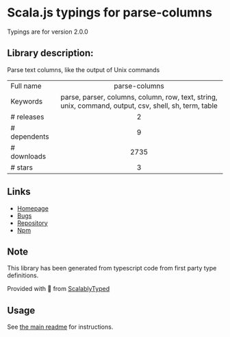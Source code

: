 
# Scala.js typings for parse-columns

Typings are for version 2.0.0

## Library description:
Parse text columns, like the output of Unix commands

|                    |                 |
| ------------------ | :-------------: |
| Full name          | parse-columns |
| Keywords           | parse, parser, columns, column, row, text, string, unix, command, output, csv, shell, sh, term, table |
| # releases         | 2 |
| # dependents       | 9 |
| # downloads        | 2735 |
| # stars            | 3 |

## Links
- [Homepage](https://github.com/sindresorhus/parse-columns#readme)
- [Bugs](https://github.com/sindresorhus/parse-columns/issues)
- [Repository](https://github.com/sindresorhus/parse-columns)
- [Npm](https://www.npmjs.com/package/parse-columns)
    


## Note
This library has been generated from typescript code from first party type definitions.

Provided with :purple_heart: from [ScalablyTyped](https://github.com/oyvindberg/ScalablyTyped)

## Usage
See [the main readme](../../readme.md) for instructions.


